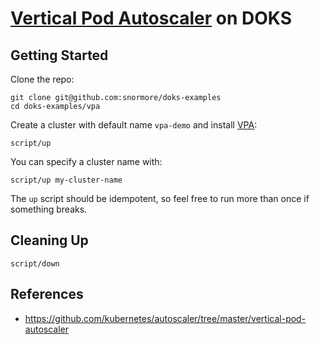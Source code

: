 # [Vertical Pod Autoscaler](https://github.com/kubernetes/autoscaler/tree/master/vertical-pod-autoscaler) on DOKS

## Getting Started

Clone the repo:
```
git clone git@github.com:snormore/doks-examples
cd doks-examples/vpa
```

Create a cluster with default name `vpa-demo` and install [VPA](https://github.com/kubernetes/autoscaler/tree/master/vertical-pod-autoscaler):
```
script/up
```

You can specify a cluster name with:
```
script/up my-cluster-name
```

The `up` script should be idempotent, so feel free to run more than once if something breaks.

## Cleaning Up

```
script/down
```

## References

 - https://github.com/kubernetes/autoscaler/tree/master/vertical-pod-autoscaler